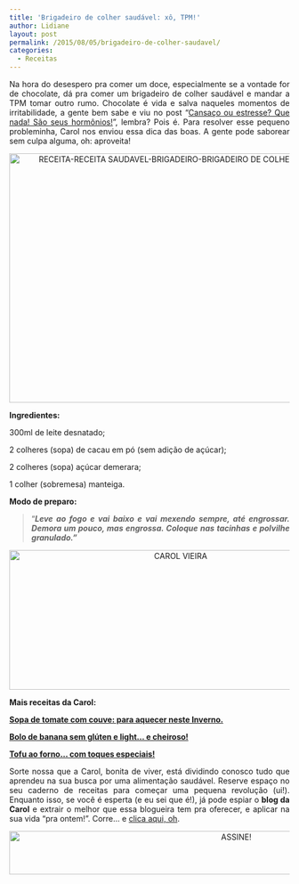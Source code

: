 ```yaml
---
title: 'Brigadeiro de colher saudável: xô, TPM!'
author: Lidiane
layout: post
permalink: /2015/08/05/brigadeiro-de-colher-saudavel/
categories:
  - Receitas
---
```

<p align="justify">
  Na hora do desespero pra comer um doce, especialmente se a vontade for de chocolate, dá pra comer um brigadeiro de colher saudável e mandar a TPM tomar outro rumo. Chocolate é vida e salva naqueles momentos de irritabilidade, a gente bem sabe e viu no post “<a href="http://www.trololodemulher.com.br/2015/01/12/cansaco-estresse-hormonios/" target="_blank" rel="noopener noreferrer">Cansaço ou estresse? Que nada! São seus hormônios!</a>”, lembra? Pois é. Para resolver esse pequeno probleminha, Carol nos enviou essa dica das boas. A gente pode saborear sem culpa alguma, oh: aproveita!
</p>

<p align="center">
  <a href="https://www.trololodemulher.com.br/2015/07/RECEITA-RECEITA-SAUDAVEL-BRIGADEIRO-BRIGADEIRO-DE-COLHER-BRIGADEIRO-DE-COLHER-SAUDAVEL.jpg"><img class="alignnone size-full wp-image-11209" src="https://www.trololodemulher.com.br/2015/07/RECEITA-RECEITA-SAUDAVEL-BRIGADEIRO-BRIGADEIRO-DE-COLHER-BRIGADEIRO-DE-COLHER-SAUDAVEL.jpg" alt="RECEITA-RECEITA SAUDAVEL-BRIGADEIRO-BRIGADEIRO DE COLHER-BRIGADEIRO DE COLHER SAUDAVEL" width="800" height="448" /></a>
</p>

<p align="justify">
  <strong>Ingredientes:</strong>
</p>

<p align="justify">
  300ml de leite desnatado;
</p>

<p align="justify">
  2 colheres (sopa) de cacau em pó (sem adição de açúcar);
</p>

<p align="justify">
  2 colheres (sopa) açúcar demerara;
</p>

<p align="justify">
  1 colher (sobremesa) manteiga.
</p>

<p align="justify">
  <strong>Modo de preparo:</strong>
</p>

> <p align="justify">
>   “<strong><em>Leve ao fogo e vai baixo e vai mexendo sempre, até engrossar. Demora um pouco, mas engrossa. Coloque nas tacinhas e polvilhe granulado.”</em></strong>
> </p>

<p align="center">
  <a href="https://www.trololodemulher.com.br/2014/07/CAROL-VIEIRA.png"><img class="alignnone size-full wp-image-10204" src="https://www.trololodemulher.com.br/2014/07/CAROL-VIEIRA.png" alt="CAROL VIEIRA" width="600" height="251" /></a>
</p>

<p align="justify">
  <strong>Mais receitas da Carol:</strong>
</p>

<p align="justify">
  <a href="http://www.trololodemulher.com.br/2015/07/22/sopa-de-tomate/" target="_blank" rel="noopener noreferrer"><strong>Sopa de tomate com couve: para aquecer neste Inverno.</strong></a>
</p>

<p align="justify">
  <a href="http://www.trololodemulher.com.br/2015/07/08/bolo-de-banana/" target="_blank" rel="noopener noreferrer"><strong>Bolo de banana sem glúten e light… e cheiroso!</strong></a>
</p>

<p align="justify">
  <a href="http://www.trololodemulher.com.br/2015/06/17/tofu-ao-forno/" target="_blank" rel="noopener noreferrer"><strong>Tofu ao forno… com toques especiais!</strong></a>
</p>

<p align="justify">
  Sorte nossa que a Carol, bonita de viver, está dividindo conosco tudo que aprendeu na sua busca por uma alimentação saudável. Reserve espaço no seu caderno de receitas para começar uma pequena revolução (ui!). Enquanto isso, se você é esperta (e eu sei que é!), já pode espiar o <strong>blog da Carol</strong> e extrair o melhor que essa blogueira tem pra oferecer, e aplicar na sua vida “pra ontem!”. Corre… e <a href="http://mundocarolvieira.blogspot.com.br/" target="_blank" rel="noopener noreferrer">clica aqui, oh</a>.
</p>

<p align="center">
  <a href="http://feedburner.google.com/fb/a/mailverify?uri=blogBichaFemea&loc=en_US" target="_blank" rel="noopener noreferrer"><img class="alignnone size-full wp-image-10439" src="https://www.trololodemulher.com.br/2014/09/ASSINE.png" alt="ASSINE!" width="800" height="78" /></a>
</p>

<p align="justify">